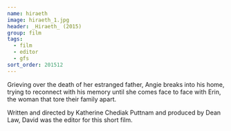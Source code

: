 ```yaml
---
name: hiraeth
image: hiraeth_1.jpg
header: _Hiraeth_ (2015)
group: film
tags:
  - film
  - editor
  - gfs
sort_order: 201512
---
```


Grieving over the death of her estranged father, Angie breaks into his home, trying to reconnect with his memory until she comes face to face with Erin, the woman that tore their family apart.

Written and directed by Katherine Chediak Puttnam and produced by Dean Law, David was the editor for this short film.